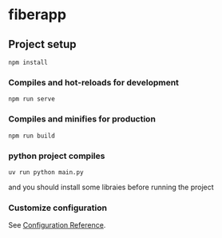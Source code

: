 # fiberapp

## Project setup
```
npm install
```

### Compiles and hot-reloads for development
```
npm run serve
```

### Compiles and minifies for production
```
npm run build
```
### python project compiles
```
uv run python main.py
```
and you should install some libraies before running the project


### Customize configuration
See [Configuration Reference](https://cli.vuejs.org/config/).
